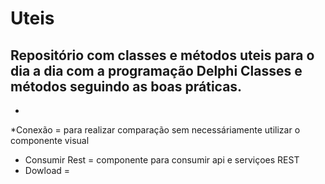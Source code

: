 # Uteis
Repositório com classes e métodos uteis para o dia a dia com a programação Delphi 
Classes e métodos seguindo as boas práticas.
- 
-
*Conexão = para realizar comparação sem necessáriamente utilizar o componente visual 
* Consumir Rest = componente para consumir api e serviçoes REST
* Dowload = 
